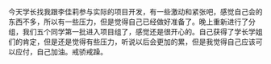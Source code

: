 今天学长找我跟李佳莉参与实际的项目开发，有一些激动和紧张吧，感觉自己会的东西不多，所以有一些压力，但是觉得自己已经做好准备了。晚上重新进行了分组，我们五个同学第一批进入项目组了，感觉还是很开心的。自己获得了学长学姐们的肯定，但是还是觉得有些压力，听说以后会更加的累，但是我觉得自己应该可以应付，自己加油。戒骄戒躁。
